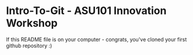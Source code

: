 # Intro-To-Git - ASU101 Innovation Workshop

If this README file is on your computer - congrats, you've cloned your first github repository :) 

